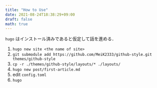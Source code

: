 ```yaml
---
title: "How to Use"
date: 2021-08-24T18:38:29+09:00
draft: false
math: true
---
```


`hugo` はインストール済みであると仮定して話を進める．

1. `hugo new site <the name of site>`
1. `git submodule add https://github.com/MeiK2333/github-style.git themes/github-style`
1. `cp -r ./themes/github-style/layouts/* ./layouts/`
1. `hugo new post/first-article.md`
1. edit `config.toml`
1. `hugo`
